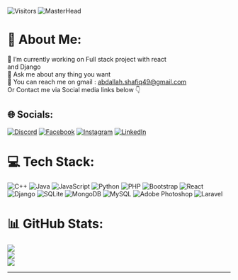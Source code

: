 ![Visitors](https://api.visitorbadge.io/api/visitors?path=https%3A%2F%2Fgithub.com%2FAbdallah-Shehab%2FAbdallah-Shehab&label=VISITORS&countColor=%23263759&style=flat&labelStyle=upper)
![MasterHead](https://miro.medium.com/v2/resize:fit:1358/1*A6Sl8DS_C6-mYf2KiqvtyA.gif)

# 💫 About Me:
🔭 I’m currently working on Full stack project with react<br> and Django<br>💬 Ask me about any thing you want <br>📮 You can reach me on gmail : abdallah.shafiq49@gmail.com<br>  Or Contact me via Social media links below 👇


## 🌐 Socials:
[![Discord](https://img.shields.io/badge/Discord-%237289DA.svg?logo=discord&logoColor=white)](https://discord.gg/𝑺𝑯𝑬𝑯𝑨𝑩#5848) [![Facebook](https://img.shields.io/badge/Facebook-%231877F2.svg?logo=Facebook&logoColor=white)](https://www.facebook.com/profile.php?id=100012132731318) [![Instagram](https://img.shields.io/badge/Instagram-%23E4405F.svg?logo=Instagram&logoColor=white)](https://www.instagram.com/abdallah__shab) [![LinkedIn](https://img.shields.io/badge/LinkedIn-%230077B5.svg?logo=linkedin&logoColor=white)](https://www.linkedin.com/in/abdullah-shafiq-0a5372239) 

# 💻 Tech Stack:
![C++](https://img.shields.io/badge/c++-%2300599C.svg?style=for-the-badge&logo=c%2B%2B&logoColor=white) ![Java](https://img.shields.io/badge/java-%23ED8B00.svg?style=for-the-badge&logo=java&logoColor=white) ![JavaScript](https://img.shields.io/badge/javascript-%23323330.svg?style=for-the-badge&logo=javascript&logoColor=%23F7DF1E) ![Python](https://img.shields.io/badge/python-3670A0?style=for-the-badge&logo=python&logoColor=ffdd54) ![PHP](https://img.shields.io/badge/php-%23777BB4.svg?style=for-the-badge&logo=php&logoColor=white) ![Bootstrap](https://img.shields.io/badge/bootstrap-%23563D7C.svg?style=for-the-badge&logo=bootstrap&logoColor=white) ![React](https://img.shields.io/badge/react-%2320232a.svg?style=for-the-badge&logo=react&logoColor=%2361DAFB) ![Django](https://img.shields.io/badge/django-%23092E20.svg?style=for-the-badge&logo=django&logoColor=white) ![SQLite](https://img.shields.io/badge/sqlite-%2307405e.svg?style=for-the-badge&logo=sqlite&logoColor=white) ![MongoDB](https://img.shields.io/badge/MongoDB-%234ea94b.svg?style=for-the-badge&logo=mongodb&logoColor=white) ![MySQL](https://img.shields.io/badge/mysql-%2300f.svg?style=for-the-badge&logo=mysql&logoColor=white) ![Adobe Photoshop](https://img.shields.io/badge/adobephotoshop-%2331A8FF.svg?style=for-the-badge&logo=adobephotoshop&logoColor=white) ![Laravel](https://img.shields.io/badge/laravel-%23FF2D20.svg?style=for-the-badge&logo=laravel&logoColor=white)
# 📊 GitHub Stats:
![](https://github-readme-stats.vercel.app/api?username=Abdullah&theme=dark&hide_border=true)<br/>
![](https://github-readme-streak-stats.herokuapp.com/?user=Abdullah&theme=dark&hide_border=true)<br/>
![](https://github-readme-stats.vercel.app/api/top-langs/?username=Abdullah&theme=dark&hide_border=true&include_all_commits=false&count_private=false&layout=compact)

---



<!-- Proudly created with GPRM ( https://gprm.itsvg.in ) -->
